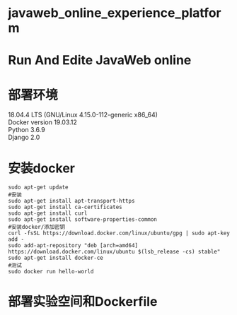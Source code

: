 # javaweb_online_experience_platform
Run And Edite JavaWeb online
===
# 部署环境
18.04.4 LTS (GNU/Linux 4.15.0-112-generic x86_64)</br>
Docker version 19.03.12</br>
Python 3.6.9</br>
Django 2.0</br>

# 安装docker
```
sudo apt-get update
#安装
sudo apt-get install apt-transport-https
sudo apt-get install ca-certificates
sudo apt-get install curl
sudo apt-get install software-properties-common
#安装docker/添加密钥
curl -fsSL https://download.docker.com/linux/ubuntu/gpg | sudo apt-key add -
sudo add-apt-repository "deb [arch=amd64] https://download.docker.com/linux/ubuntu $(lsb_release -cs) stable"
sudo apt-get install docker-ce
#测试
sudo docker run hello-world
```

# 部署实验空间和Dockerfile

